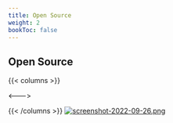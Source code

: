 ```yaml
---
title: Open Source
weight: 2
bookToc: false
---
```


## Open Source




{{< columns >}}


<--->

{{< /columns >}}
[![screenshot-2022-09-26.png](https://i.postimg.cc/rcHmYp7J/screenshot-2022-09-26.png)](/)
